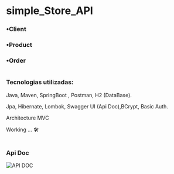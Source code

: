 # simple_Store_API

### •Client

### •Product

### •Order

#
### Tecnologias utilizadas: 
Java, Maven, SpringBoot , Postman, H2 (DataBase).

Jpa, Hibernate, Lombok, Swagger UI (Api Doc),BCrypt, Basic Auth.

Architecture MVC

Working ... 🛠

#
### Api Doc
![API DOC](https://github.com/hanspeterdietiker/simple_Store_API/assets/126719678/63e4becc-1416-4103-81a7-6c1125fd5624)



#
